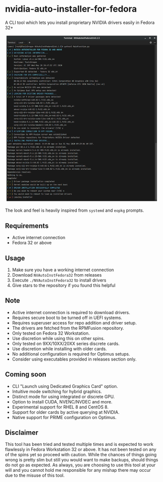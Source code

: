 # nvidia-auto-installer-for-fedora
A CLI tool which lets you install proprietary NVIDIA drivers easily in Fedora 32+

![](v0.2.5-screenshot.png)

The look and feel is heavily inspired from `systemd` and `eopkg` prompts.

## Requirements
* Active internet connection
* Fedora 32 or above

## Usage
1. Make sure you have a working internet connection
2. Download `NVAutoInstFedora32` from releases
3. Execute `./NVAutoInstFedora32` to install drivers
4. Give stars to the repository if you found this helpful

## Note
* Active internet connection is required to download drivers.
* Requires secure boot to be turned off in UEFI systems.
* Requires superuser access for repo addition and driver setup.
* The drivers are fetched from the RPMFusion repository.
* Only tested on Fedora 32 Workstation.
* Use discretion while using this on other spins.
* Only tested on 9XX/10XX/20XX series discrete cards.
* Use discretion while installing with older cards.
* No additional configuration is required for Optimus setups.
* Consider using executables provided in releases section only.

## Coming soon
* CLI "Launch using Dedicated Graphics Card" option.
* Intuitive mode switching for hybrid graphics.
* Distinct mode for using integrated or discrete GPU.
* Option to install CUDA, NVENC/NVDEC and more.
* Experimental support for RHEL 8 and CentOS 8.
* Support for older cards by active querying at NVIDIA.
* Native support for PRIME configuration on Optimus.

## Disclaimer
This tool has been tried and tested multiple times and is expected to work flawlessly in Fedora Workstation 32 or above. It has not been tested on any of the spins yet so proceed with caution. While the chances of things going wrong is pretty slim but still you would want to make backups, should things do not go as expected. As always, you are choosing to use this tool at your will and you cannot hold me responsible for any mishap there may occur due to the misuse of this tool.
